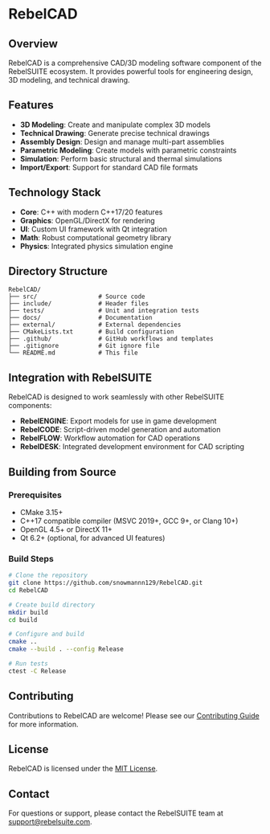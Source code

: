 # RebelCAD

## Overview

RebelCAD is a comprehensive CAD/3D modeling software component of the RebelSUITE ecosystem. It provides powerful tools for engineering design, 3D modeling, and technical drawing.

## Features

- **3D Modeling**: Create and manipulate complex 3D models
- **Technical Drawing**: Generate precise technical drawings
- **Assembly Design**: Design and manage multi-part assemblies
- **Parametric Modeling**: Create models with parametric constraints
- **Simulation**: Perform basic structural and thermal simulations
- **Import/Export**: Support for standard CAD file formats

## Technology Stack

- **Core**: C++ with modern C++17/20 features
- **Graphics**: OpenGL/DirectX for rendering
- **UI**: Custom UI framework with Qt integration
- **Math**: Robust computational geometry library
- **Physics**: Integrated physics simulation engine

## Directory Structure

```
RebelCAD/
├── src/                 # Source code
├── include/             # Header files
├── tests/               # Unit and integration tests
├── docs/                # Documentation
├── external/            # External dependencies
├── CMakeLists.txt       # Build configuration
├── .github/             # GitHub workflows and templates
├── .gitignore           # Git ignore file
└── README.md            # This file
```

## Integration with RebelSUITE

RebelCAD is designed to work seamlessly with other RebelSUITE components:

- **RebelENGINE**: Export models for use in game development
- **RebelCODE**: Script-driven model generation and automation
- **RebelFLOW**: Workflow automation for CAD operations
- **RebelDESK**: Integrated development environment for CAD scripting

## Building from Source

### Prerequisites

- CMake 3.15+
- C++17 compatible compiler (MSVC 2019+, GCC 9+, or Clang 10+)
- OpenGL 4.5+ or DirectX 11+
- Qt 6.2+ (optional, for advanced UI features)

### Build Steps

```bash
# Clone the repository
git clone https://github.com/snowmannn129/RebelCAD.git
cd RebelCAD

# Create build directory
mkdir build
cd build

# Configure and build
cmake ..
cmake --build . --config Release

# Run tests
ctest -C Release
```

## Contributing

Contributions to RebelCAD are welcome! Please see our [Contributing Guide](.github/CONTRIBUTING.md) for more information.

## License

RebelCAD is licensed under the [MIT License](LICENSE).

## Contact

For questions or support, please contact the RebelSUITE team at [support@rebelsuite.com](mailto:support@rebelsuite.com).
